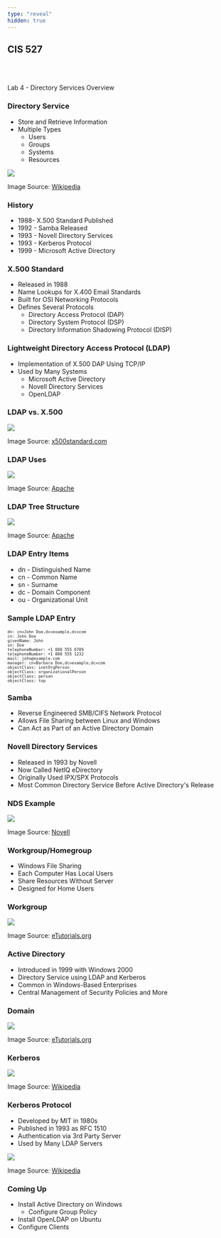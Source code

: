 ```yaml
---
type: "reveal"
hidden: true
---
```

<section>
	<h2>CIS 527</h2><br><br><p>Lab 4 - Directory Services Overview</p>
</section>
<section>
	<h3>Directory Service</h3>
	<ul>
		<li>Store and Retrieve Information</li>
		<li>Multiple Types
			<ul>
				<li>Users</li>
				<li>Groups</li>
				<li>Systems</li>
				<li>Resources</li>
			</ul>
		</li>
	</ul>
</section>
<section>
	<img class="stretch plain" src="/images/dns_wiki.png">
	<p class="imagecredit">Image Source: <a href="https://en.wikipedia.org/wiki/Domain_Name_System">Wikipedia</a></p>
</section>
<section>
	<h3>History</h3>
	<ul>
		<li>1988- X.500 Standard Published</li>
		<li>1992 - Samba Released</li>
		<li>1993 - Novell Directory Services</li>
		<li>1993 - Kerberos Protocol</li>
		<li>1999 - Microsoft Active Directory</li>
	</ul>
</section>
<section>
	<h3>X.500 Standard</h3>
	<ul>
		<li>Released in 1988</li>
		<li>Name Lookups for X.400 Email Standards</li>
		<li>Built for OSI Networking Protocols</li>
		<li>Defines Several Protocols
			<ul>
				<li>Directory Access Protocol (DAP)</li>
				<li>Directory System Protocol (DSP)</li>
				<li>Directory Information Shadowing Protocol (DISP)</li>
			</ul>
		</li>
	</ul>
</section>
<section>
	<h3>Lightweight Directory Access Protocol (LDAP)</h3>
	<ul>
		<li>Implementation of X.500 DAP Using TCP/IP</li>
		<li>Used by Many Systems
			<ul>
				<li>Microsoft Active Directory</li>
				<li>Novell Directory Services</li>
				<li>OpenLDAP</li>
			</ul>
		</li>
	</ul>
</section>
<section>
	<h3>LDAP vs. X.500</h3>
	<img class="stretch plain" src="/images/x500ldap_x500standard.png">
	<p class="imagecredit">Image Source: <a href="http://www.x500standard.com/index.php?n=X500.LDAPRelation">x500standard.com</a></p>
</section>
<section>
	<h3>LDAP Uses</h3>
	<img class="stretch plain" src="/images/ldap2_apache.png">
	<p class="imagecredit">Image Source: <a href="https://directory.apache.org/apacheds/basic-ug/1.2-some-background.html">Apache</a></p>
</section>
<section>
	<h3>LDAP Tree Structure</h3>
	<img class="stretch plain" src="/images/ldap_tree_openldap.gif">
	<p class="imagecredit">Image Source: <a href="http://www.openldap.org/doc/admin22/intro.html">Apache</a></p>
</section>
<section>
	<h3>LDAP Entry Items</h3>
	<ul>
		<li>dn - Distinguished Name</li>
		<li>cn - Common Name</li>
		<li>sn - Surname</li>
		<li>dc - Domain Component</li>
		<li>ou - Organizational Unit</li>
	</ul>
</section>
<section>
	<h3>Sample LDAP Entry</h3>
	<pre style="font-size: .75em"><code>dn: cn=John Doe,dc=example,dc=com
cn: John Doe
givenName: John
sn: Doe
telephoneNumber: +1 888 555 6789
telephoneNumber: +1 888 555 1232
mail: john@example.com
manager: cn=Barbara Doe,dc=example,dc=com
objectClass: inetOrgPerson
objectClass: organizationalPerson
objectClass: person
objectClass: top</code></pre>
</section>
<section>
	<h3>Samba</h3>
	<ul>
		<li>Reverse Engineered SMB/CIFS Network Protocol</li>
		<li>Allows File Sharing between Linux and Windows</li>
		<li>Can Act as Part of an Active Directory Domain</li>
	</ul>
</section>
<section>
	<h3>Novell Directory Services</h3>
	<ul>
		<li>Released in 1993 by Novell</li>
		<li>Now Called NetIQ eDirectory</li>
		<li>Originally Used IPX/SPX Protocols</li>
		<li>Most Common Directory Service Before Active Directory's Release</li>
	</ul>
</section>
<section>
	<h3>NDS Example</h3>
	<img class="stretch plain" src="/images/nds_novell.gif">
	<p class="imagecredit">Image Source: <a href="http://support.novell.com/techcenter/articles/dnd19970304.html">Novell</a></p>
</section>
<section>
	<h3>Workgroup/Homegroup</h3>
	<ul>
		<li>Windows File Sharing</li>
		<li>Each Computer Has Local Users</li>
		<li>Share Resources Without Server</li>
		<li>Designed for Home Users</li>
	</ul>
</section>
<section>
	<h3>Workgroup</h3>
	<img class="stretch plain" src="/images/workgroup_etutorials.jpg">
	<p class="imagecredit">Image Source: <a href="http://etutorials.org/Microsoft+Products/microsoft+windows+xp+professional+training+kit/Chapter+1+-+Introduction+to+Windows+XP+Professional/Lesson+3nbspUnderstanding+Workgroups+and+Domains/">eTutorials.org</a></p>
</section>
<section>
	<h3>Active Directory</h3>
	<ul>
		<li>Introduced in 1999 with Windows 2000</li>
		<li>Directory Service using LDAP and Kerberos</li>
		<li>Common in Windows-Based Enterprises</li>
		<li>Central Management of Security Policies and More</li>
	</ul>
</section>
<section>
	<h3>Domain</h3>
	<img class="stretch plain" src="/images/domain_etutorials.jpg">
	<p class="imagecredit">Image Source: <a href="http://etutorials.org/Microsoft+Products/microsoft+windows+xp+professional+training+kit/Chapter+1+-+Introduction+to+Windows+XP+Professional/Lesson+3nbspUnderstanding+Workgroups+and+Domains/">eTutorials.org</a></p>
</section>
<section>
	<h3>Kerberos</h3>
	<img class="stretch plain" src="/images/cerberus_wiki.jpg">
	<p class="imagecredit">Image Source: <a href="https://en.wikipedia.org/wiki/Cerberus">Wikipedia</a></p>
</section>
<section>
	<h3>Kerberos Protocol</h3>
	<ul>
		<li>Developed by MIT in 1980s</li>
		<li>Published in 1993 as RFC 1510</li>
		<li>Authentication via 3rd Party Server</li>
		<li>Used by Many LDAP Servers</li>
	</ul>
</section>
<section>
	<img class="stretch plain" src="/images/kerberos_wiki.svg">
	<p class="imagecredit">Image Source: <a href="http://en.wikipedia.org/wiki/Kerberos_%28protocol%29">Wikipedia</a></p>
</section>
<section>
	<h3>Coming Up</h3>
	<ul>
		<li>Install Active Directory on Windows
			<ul>
				<li>Configure Group Policy</li>
			</ul>
		</li>
		<li>Install OpenLDAP on Ubuntu</li>
		<li>Configure Clients</li>
